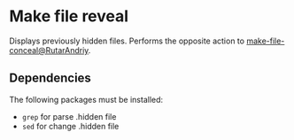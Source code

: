 # Make file reveal

Displays previously hidden files.
Performs the opposite action to [make-file-conceal@RutarAndriy](https://cinnamon-spices.linuxmint.com/actions/view/61).

## Dependencies

The following packages must be installed:

* `grep` for parse .hidden file
* `sed` for change .hidden file
